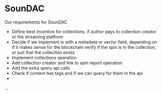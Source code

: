 # SounDAC
Our requirements for SounDAC

- Define best incentive for collections, if author pays to collection creator or the streaming platform
- Decide if we implement is with a metadata or vector field, depending on if it makes sense for the blockchain verify if the spin is in the collection, or just that the collection exists
- Implement collections operation
- Add collection creator and link to spin report operation
- Add the extra query api calls
- Check if content has tags and if we can query for them in the api
- 

...
